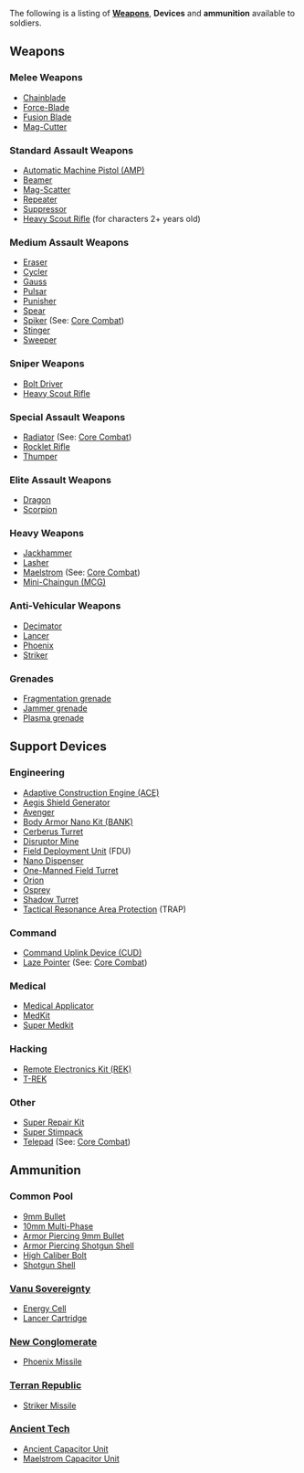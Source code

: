 The following is a listing of **[Weapons](Weapon.md)**, **Devices** and
**ammunition** available to soldiers.

## Weapons

### Melee Weapons

- [Chainblade](Chainblade.md)
- [Force-Blade](Force-Blade.md)
- [Fusion Blade](Fusion_Blade.md)
- [Mag-Cutter](Mag-Cutter.md)

### Standard Assault Weapons

- [Automatic Machine Pistol (AMP)](Automatic_Machine_Pistol.md)
- [Beamer](Beamer.md)
- [Mag-Scatter](Mag-Scatter.md)
- [Repeater](Repeater.md)
- [Suppressor](Suppressor.md)
- [Heavy Scout Rifle](Heavy_Scout_Rifle.md) (for characters 2+ years old)

### Medium Assault Weapons

- [Eraser](Eraser.md)
- [Cycler](Cycler.md)
- [Gauss](Gauss.md)
- [Pulsar](Pulsar.md)
- [Punisher](Punisher.md)
- [Spear](Spear.md)
- [Spiker](Spiker.md) (See: [Core Combat](../items/Core_Combat.md))
- [Stinger](Stinger.md)
- [Sweeper](Sweeper.md)

### Sniper Weapons

- [Bolt Driver](Bolt_Driver.md)
- [Heavy Scout Rifle](Heavy_Scout_Rifle.md)

### Special Assault Weapons

- [Radiator](Radiator.md) (See: [Core Combat](../items/Core_Combat.md))
- [Rocklet Rifle](Rocklet_Rifle.md)
- [Thumper](Thumper.md)

### Elite Assault Weapons

- [Dragon](Dragon.md)
- [Scorpion](Scorpion.md)

### Heavy Weapons

- [Jackhammer](Jackhammer.md)
- [Lasher](Lasher.md)
- [Maelstrom](Maelstrom.md) (See: [Core Combat](../items/Core_Combat.md))
- [Mini-Chaingun (MCG)](Mini-Chaingun.md)

### Anti-Vehicular Weapons

- [Decimator](Decimator.md)
- [Lancer](Lancer.md)
- [Phoenix](Phoenix.md)
- [Striker](Striker.md)

### Grenades

- [Fragmentation grenade](Fragmentation_grenade.md)
- [Jammer grenade](Jammer_Grenade.md)
- [Plasma grenade](Plasma_grenade.md)

## Support Devices

### Engineering

- [Adaptive Construction Engine (ACE)](Adaptive_Construction_Engine.md)
- [Aegis Shield Generator](Aegis_Shield_Generator.md)
- [Avenger](Avenger.md)
- [Body Armor Nano Kit (BANK)](Body_Armor_Nano_Kit.md)
- [Cerberus Turret](Cerberus_Turret.md)
- [Disruptor Mine](Disruptor_Mine.md)
- [Field Deployment Unit](Field_Deployment_Unit.md) (FDU)
- [Nano Dispenser](Nano_Dispenser.md)
- [One-Manned Field Turret](One-Manned_Field_Turret.md)
- [Orion](Orion.md)
- [Osprey](Osprey.md)
- [Shadow Turret](Shadow_Turret.md)
- [Tactical Resonance Area Protection](Tactical_Resonance_Area_Protection.md)
  (TRAP)

### Command

- [Command Uplink Device (CUD)](Command_Uplink_Device.md)
- [Laze Pointer](Laze_Pointer.md) (See: [Core Combat](../items/Core_Combat.md))

### Medical

- [Medical Applicator](Medical_Applicator.md)
- [MedKit](../items/MedKit.md)
- [Super Medkit](../items/Super_Medkit.md)

### Hacking

- [Remote Electronics Kit (REK)](Remote_Electronics_Kit.md)
- [T-REK](T-REK.md)

### Other

- [Super Repair Kit](../items/Super_Repair_Kit.md)
- [Super Stimpack](../items/Super_Stimpack.md)
- [Telepad](Telepad.md) (See: [Core Combat](../items/Core_Combat.md))

## Ammunition

### Common Pool

- [9mm Bullet](../ammunition/9mm_Bullet.md)
- [10mm Multi-Phase](../ammunition/10mm_Multi-Phase.md)
- [Armor Piercing 9mm Bullet](../ammunition/Armor_Piercing_9mm_Bullet.md)
- [Armor Piercing Shotgun Shell](../ammunition/Armor_Piercing_Shotgun_Shell.md)
- [High Caliber Bolt](../ammunition/Bolt.md)
- [Shotgun Shell](../ammunition/Shotgun_Shell.md)

### [Vanu Sovereignty](../terminology/Vanu_Sovereignty.md)

- [Energy Cell](../ammunition/Energy_Cell.md)
- [Lancer Cartridge](../ammunition/Lancer_Cartridge.md)

### [New Conglomerate](../terminology/New_Conglomerate.md)

- [Phoenix Missile](../ammunition/Phoenix_Missile.md)

### [Terran Republic](../terminology/Terran_Republic.md)

- [Striker Missile](../ammunition/Striker_Missile.md)

### [Ancient Tech](../terminology/Ancient_Technology.md)

- [Ancient Capacitor Unit](../ammunition/Ancient_Capacitor_Unit.md)
- [Maelstrom Capacitor Unit](../items/Maelstrom_Capacitor_Unit.md)
